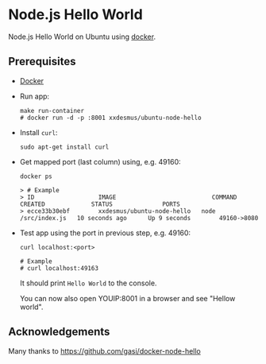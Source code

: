 # Node.js Hello World

Node.js Hello World on Ubuntu using [docker][].

## Prerequisites

- [Docker][]

-   Run app:

        make run-container
        # docker run -d -p :8001 xxdesmus/ubuntu-node-hello

-   Install `curl`:

        sudo apt-get install curl

-   Get mapped port (last column) using, e.g. 49160:

        docker ps

        > # Example
        > ID                  IMAGE                           COMMAND              CREATED             STATUS              PORTS
        > ecce33b30ebf        xxdesmus/ubuntu-node-hello   node /src/index.js   10 seconds ago      Up 9 seconds        49160->8080

-   Test app using the port in previous step, e.g. 49160:

        curl localhost:<port>

        # Example
        # curl localhost:49163

    It should print `Hello World` to the console.

    You can now also open YOUIP:8001 in a browser and see "Hellow world".

## Acknowledgements

Many thanks to https://github.com/gasi/docker-node-hello

[docker]: http://docker.io
